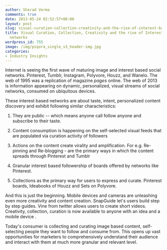 ```yaml
---
author: Sharad Verma
comments: true
date: 2013-05-24 02:52:57+00:00
layout: post
slug: visual-curation-collection-creativity-and-the-rise-of-interest-based-social-networks
title: Visual Curation, Collection, Creativity and the rise of Interest based social
  networks
wordpress_id: 755
image: /img/piqora_single_v3_header-img.jpg
categories:
- Industry Insights
---
```


Internet is seeing the first wave of maturing image and interest based social networks. Pinterest, Tumblr, Instagram, Polyvore, Houzz, and Wanelo. The web of 1995 was a replication of magazine _pages_ online. The web of 2013 is information appearing on dynamic, personalized, visual streams of social networks, consumed on ubiquitous devices.

These interest based networks are about taste, intent, personalized content discovery and exhibit following similar characteristics:



	
  1. They are public -- which means anyone call follow anyone and subscribe to their taste.

	
  2. Content consumption is happening on the self-selected visual feeds that are populated via curation activity of followers

	
  3. Actions on the content create virality and amplification. For e.g. Re-pinning and Re-blogging - are the primary ways in which the content spreads through Pinterest and Tumblr

	
  4. Granular interest based followership of boards offered by networks like Pinterest.

	
  5. Collections as the primary way for users to express and curate. Pinterest boards, Ideabooks of Houzz and Sets on Polyvore.


And this is just the beginning. Mobile devices and cameras are unleashing even more creativity and content creation. SnapGuide let's users build step by step guides. Vine from twitter allows users to create short videos. Creativity, collection, curation is now available to anyone with an idea and a mobile device .

Today's consumer is collecting and curating image based content, self-selecting people they want to follow and consume from. This opens up vast opportunities for marketers to comprehensively understand their audience and interact with them at much more granular and relevant level.
